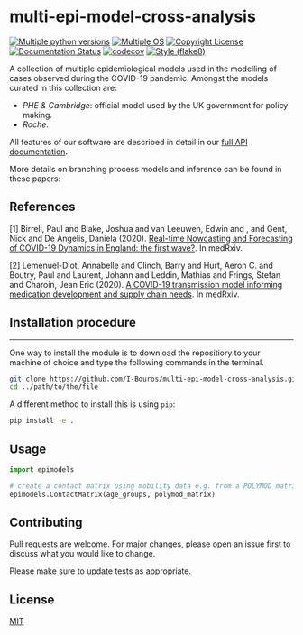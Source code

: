 # multi-epi-model-cross-analysis

[![Multiple python versions](https://github.com/I-Bouros/multi-epi-model-cross-analysis/actions/workflows/python-version-unittests.yml/badge.svg)](https://github.com/I-Bouros/multi-epi-model-cross-analysis/actions/workflows/python-version-unittests.yml)
[![Multiple OS](https://github.com/I-Bouros/multi-epi-model-cross-analysis/actions/workflows/os-unittests.yml/badge.svg)](https://github.com/I-Bouros/multi-epi-model-cross-analysis/actions/workflows/os-unittests.yml)
[![Copyright License](https://github.com/I-Bouros/multi-epi-model-cross-analysis/actions/workflows/check-copyright.yml/badge.svg)](https://github.com/I-Bouros/multi-epi-model-cross-analysis/actions/workflows/check-copyright.yml)
[![Documentation Status](https://readthedocs.org/projects/multi-epi-model-cross-analysis/badge/?version=latest)](https://multi-epi-model-cross-analysis.readthedocs.io/en/latest/?badge=latest)
[![codecov](https://codecov.io/gh/I-Bouros/cmml-inflam/branch/main/graph/badge.svg?token=D2K0BR7OgN)](https://codecov.io/gh/I-Bouros/cmml-inflam)
[![Style (flake8)](https://github.com/I-Bouros/multi-epi-model-cross-analysis/actions/workflows/flake8-style-test.yml/badge.svg)](https://github.com/I-Bouros/multi-epi-model-cross-analysis/actions/workflows/flake8-style-test.yml)

A collection of multiple epidemiological models used in the modelling of cases observed during the COVID-19 pandemic. Amongst the models curated
in this collection are:
- *PHE & Cambridge*: official model used by the UK government for policy making.
- *Roche*.

All features of our software are described in detail in our
[full API documentation](https://multi-epi-model-cross-analysis.readthedocs.io/en/latest/).

More details on branching process models and inference can be found in these
papers:

## References
[1] Birrell, Paul and Blake, Joshua and van Leeuwen, Edwin and , and Gent, Nick and De Angelis, Daniela (2020). [Real-time Nowcasting and Forecasting of COVID-19 Dynamics in England: the first wave?](https://www.medrxiv.org/content/early/2020/08/30/2020.08.24.20180737). In medRxiv. 

[2] Lemenuel-Diot, Annabelle and Clinch, Barry and Hurt, Aeron C. and Boutry, Paul and Laurent, Johann and Leddin, Mathias and Frings, Stefan and Charoin, Jean Eric (2020). [A COVID-19 transmission model informing medication development and supply chain needs](https://www.medrxiv.org/content/early/2020/12/02/2020.11.23.20237404). In medRxiv.

## Installation procedure
***
One way to install the module is to download the repositiory to your machine of choice and type the following commands in the terminal. 
```bash
git clone https://github.com/I-Bouros/multi-epi-model-cross-analysis.git
cd ../path/to/the/file
```

A different method to install this is using `pip`:

```bash
pip install -e .
```

## Usage

```python
import epimodels

# create a contact matrix using mobility data e.g. from a POLYMOD matrix
epimodels.ContactMatrix(age_groups, polymod_matrix)
```

## Contributing
Pull requests are welcome. For major changes, please open an issue first to discuss what you would like to change.

Please make sure to update tests as appropriate.

## License
[MIT](https://choosealicense.com/licenses/mit/)